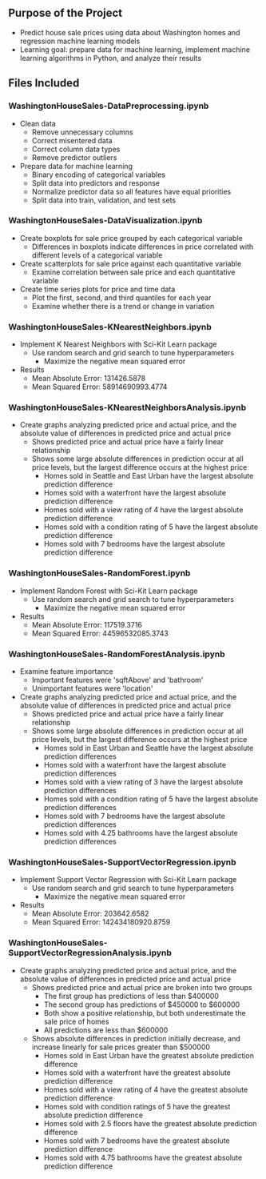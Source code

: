 ## Purpose of the Project
- Predict house sale prices using data about Washington homes and regression machine learning models
- Learning goal: prepare data for machine learning, implement machine learning algorithms in Python, and analyze their results
## Files Included
### WashingtonHouseSales-DataPreprocessing.ipynb
- Clean  data
	- Remove unnecessary columns
	- Correct misentered data
	- Correct column data types
	- Remove predictor outliers
- Prepare data for machine learning
	- Binary encoding of categorical variables
	- Split data into predictors and response
	- Normalize predictor data so all features have equal priorities
	- Split data into train, validation, and test sets
### WashingtonHouseSales-DataVisualization.ipynb
- Create boxplots for sale price grouped by each categorical variable
	- Differences in boxplots indicate differences in price correlated with different levels of a categorical variable
- Create scatterplots for sale price against each quantitative variable
	- Examine correlation between sale price and each quantitative variable
- Create time series plots for price and time data
	- Plot the first, second, and third quantiles for each year
	- Examine whether there is a trend or change in variation
### WashingtonHouseSales-KNearestNeighbors.ipynb
- Implement K Nearest Neighbors with Sci-Kit Learn package
	- Use random search and grid search to tune hyperparameters
		- Maximize the negative mean squared error
- Results
	- Mean Absolute Error: 131426.5878
	- Mean Squared Error: 58914690993.4774
### WashingtonHouseSales-KNearestNeighborsAnalysis.ipynb
- Create graphs analyzing predicted price and actual price, and the absolute value of differences in predicted price and actual price
	- Shows predicted price and actual price have a fairly linear relationship
	- Shows some large absolute differences in prediction occur at all price levels, but the largest difference occurs at the highest price
		- Homes sold in Seattle and East Urban have the largest absolute prediction difference
		- Homes sold with a waterfront have the largest absolute prediction difference
		- Homes sold with a view rating of 4 have the largest absolute prediction difference
		- Homes sold with a condition rating of 5 have the largest absolute prediction difference
		- Homes sold with 7 bedrooms have the largest absolute prediction difference
### WashingtonHouseSales-RandomForest.ipynb
- Implement Random Forest with Sci-Kit Learn package
	- Use random search and grid search to tune hyperparameters
		- Maximize the negative mean squared error
- Results
	- Mean Absolute Error: 117519.3716
	- Mean Squared Error: 44596532085.3743
### WashingtonHouseSales-RandomForestAnalysis.ipynb
- Examine feature importance
	- Important features were 'sqftAbove' and 'bathroom'
	- Unimportant features were 'location'
- Create graphs analyzing predicted price and actual price, and the absolute value of differences in predicted price and actual price
	- Shows predicted price and actual price have a fairly linear relationship
	- Shows some large absolute differences in prediction occur at all price levels, but the largest difference occurs at the highest price
		- Homes sold in East Urban and Seattle have the largest absolute prediction differences
		- Homes sold with a waterfront have the largest absolute prediction differences
		- Homes sold with a view rating of 3 have the largest absolute prediction differences
		- Homes sold with a condition rating of 5 have the largest absolute prediction differences
		- Homes sold with 7 bedrooms have the largest absolute prediction differences
		- Homes sold with 4.25 bathrooms have the largest absolute prediction differences
### WashingtonHouseSales-SupportVectorRegression.ipynb
- Implement Support Vector Regression with Sci-Kit Learn package
	- Use random search and grid search to tune hyperparameters
		- Maximize the negative mean squared error
- Results
	- Mean Absolute Error: 203642.6582
	- Mean Squared Error: 142434180920.8759
### WashingtonHouseSales-SupportVectorRegressionAnalysis.ipynb
- Create graphs analyzing predicted price and actual price, and the absolute value of differences in predicted price and actual price
	- Shows predicted price and actual price are broken into two groups
		- The first group has predictions of less than $400000
		- The second group has predictions of $450000 to $600000
		- Both show a positive relationship, but both underestimate the sale price of homes
		- All predictions are less than $600000
	- Shows absolute differences in prediction initially decrease, and increase linearly for sale prices greater than $500000
		- Homes sold in East Urban have the greatest absolute prediction difference
		- Homes sold with a waterfront have the greatest absolute prediction difference
		- Homes sold with a view rating of 4 have the greatest absolute prediction difference
		- Homes sold with condition ratings of 5 have the greatest absolute prediction difference
		- Homes sold with 2.5 floors have the greatest absolute prediction difference
		- Homes sold with 7 bedrooms have the greatest absolute prediction difference
		- Homes sold with 4.75 bathrooms have the greatest absolute prediction difference
